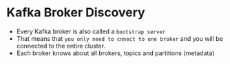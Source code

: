 # Kafka Broker Discovery

- Every Kafka broker is also called a `bootstrap server`
- That means that `you only need to cnnect to one broker` and you will be connected to the entire cluster.
- Each broker knows about all brokers, topics and partitions (metadata)
